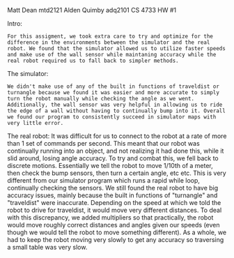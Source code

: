 Matt Dean mtd2121
Alden Quimby adq2101
CS 4733 HW #1


Intro:

	For this assigment, we took extra care to try and optimize for the difference in the environments between the simulator and the real robot. We found that the simulator allowed us to utilize faster speeds and make use of the wall sensor while maintaning accuracy while the real robot required us to fall back to simpler methods.

The simulator:

	We didn't make use of any of the built in functions of traveldist or turnangle because we found it was easier and more accurate to simply turn the robot manually while checking the angle as we went. Additionally, the wall sensor was very helpful in allowing us to ride the edge of a wall without having to continually bump into it. Overall we found our program to consistently succeed in simulator maps with very little error.

The real robot:
	It was difficult for us to connect to the robot at a rate of more than 1 set of commands per second. This meant that our robot was continually running into an object, and not realizing it had done this, while it slid around, losing angle accuracy. To try and combat this, we fell back to discrete motions. Essentially we tell the robot to move 1/10th of a meter, then check the bump sensors, then turn a certain angle, etc etc. This is very different from our simulator program which runs a rapid while loop, continually checking the sensors. We still found the real robot to have big accuracy issues, mainly because the built in functions of "turnangle" and "traveldist" were inaccurate. Depending on the speed at which we told the robot to drive for traveldist, it would move very different distances. To deal with this discrepancy, we added multipliers so that practically, the robot would move roughly correct distances and angles given our speeds (even though we would tell the robot to move something different). As a whole, we had to keep the robot moving very slowly to get any accuracy so traversing a small table was very slow. 
